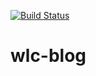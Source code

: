 [![Build Status](https://travis-ci.org/bennyn/wlc-blog.svg?branch=master)](https://travis-ci.org/bennyn/wlc-blog)

wlc-blog
========

